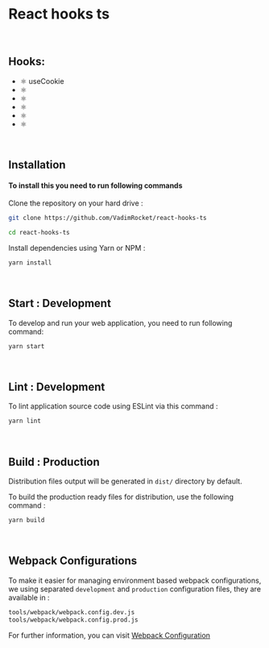 # React hooks ts

<br/>

## Hooks:

- ⚛️  useCookie
- ⚛️  
- ⚛️  
- ⚛️  
- ⚛️  
- ⚛️  

<br />

## Installation

#### To install this you need to run following commands

Clone the repository on your hard drive :

```bash
git clone https://github.com/VadimRocket/react-hooks-ts

cd react-hooks-ts
```

Install dependencies using Yarn or NPM :

```bash
yarn install
```

<br />

## Start : Development

To develop and run your web application, you need to run following command:

```bash
yarn start
```

<br />

## Lint : Development

To lint application source code using ESLint via this command :

```bash
yarn lint
```

<br />

## Build : Production

Distribution files output will be generated in `dist/` directory by default.

To build the production ready files for distribution, use the following command :

```bash
yarn build
```

<br />

## Webpack Configurations

To make it easier for managing environment based webpack configurations, we using separated `development` and `production` configuration files, they are available in :

```bash
tools/webpack/webpack.config.dev.js
tools/webpack/webpack.config.prod.js
```

For further information, you can visit [Webpack Configuration](https://webpack.js.org/configuration/)
